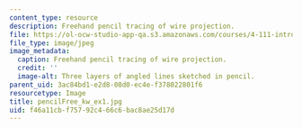 ```yaml
---
content_type: resource
description: Freehand pencil tracing of wire projection.
file: https://ol-ocw-studio-app-qa.s3.amazonaws.com/courses/4-111-introduction-to-architecture-environmental-design-spring-2014/f46a11cbf75792c466c6bac8ae25d17d_pencilFree_kw_ex1.jpg
file_type: image/jpeg
image_metadata:
  caption: Freehand pencil tracing of wire projection.
  credit: ''
  image-alt: Three layers of angled lines sketched in pencil.
parent_uid: 3ac84bd1-e2d8-08d0-ec4e-f378022801f6
resourcetype: Image
title: pencilFree_kw_ex1.jpg
uid: f46a11cb-f757-92c4-66c6-bac8ae25d17d
---
```

